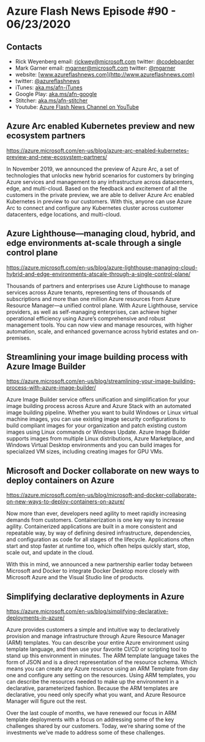# Azure Flash News Episode #90 - 06/23/2020



## Contacts

* Rick Weyenberg  email: rickwey@microsoft.com twitter: [@codeboarder](https://www.twitter.com/codeboarder)
* Mark Garner email: mgarner@microsoft.com twitter: [@mgarner](https://www.twitter.com/mgarner)
* website: [www.azureflashnews.com](http://www.azureflashnews.com)
* twitter: [@azureflashnews](https://www.twitter.com/azureflashnews)
* iTunes: [aka.ms/afn-iTunes](https://aka.ms/afn-iTunes)
* Google Play: [aka.ms/afn-google](https://aka.ms/afn-google)
* Stitcher: [aka.ms/afn-stitcher](https://aka.ms/afn-stitcher)
* Youtube: [Azure Flash News Channel on YouTube](https://www.youtube.com/channel/UCV6U_D4q7OxQaf0rFfEb6fQ)

## Azure Arc enabled Kubernetes preview and new ecosystem partners

https://azure.microsoft.com/en-us/blog/azure-arc-enabled-kubernetes-preview-and-new-ecosystem-partners/

In November 2019, we announced the preview of Azure Arc, a set of technologies that unlocks new hybrid scenarios for customers by bringing Azure services and management to any infrastructure across datacenters, edge, and multi-cloud. Based on the feedback and excitement of all the customers in the private preview, we are able to deliver Azure Arc enabled Kubernetes in preview to our customers. With this, anyone can use Azure Arc to connect and configure any Kubernetes cluster across customer datacenters, edge locations, and multi-cloud.

## Azure Lighthouse—managing cloud, hybrid, and edge environments at-scale through a single control plane

https://azure.microsoft.com/en-us/blog/azure-lighthouse-managing-cloud-hybrid-and-edge-environments-atscale-through-a-single-control-plane/

Thousands of partners and enterprises use Azure Lighthouse to manage services across Azure tenants, representing tens of thousands of subscriptions and more than one million Azure resources from Azure Resource Manager—a unified control plane. With Azure Lighthouse, service providers, as well as self-managing enterprises, can achieve higher operational efficiency using Azure’s comprehensive and robust management tools. You can now view and manage resources, with higher automation, scale, and enhanced governance across hybrid estates and on-premises.

## Streamlining your image building process with Azure Image Builder

https://azure.microsoft.com/en-us/blog/streamlining-your-image-building-process-with-azure-image-builder/

Azure Image Builder service offers unification and simplification for your image building process across Azure and Azure Stack with an automated image building pipeline. Whether you want to build Windows or Linux virtual machine images, you can use existing image security configurations to build compliant images for your organization and patch existing custom images using Linux commands or Windows Update. Azure Image Builder supports images from multiple Linux distributions, Azure Marketplace, and Windows Virtual Desktop environments and you can build images for specialized VM sizes, including creating images for GPU VMs.

## Microsoft and Docker collaborate on new ways to deploy containers on Azure

https://azure.microsoft.com/en-us/blog/microsoft-and-docker-collaborate-on-new-ways-to-deploy-containers-on-azure/

Now more than ever, developers need agility to meet rapidly increasing demands from customers. Containerization is one key way to increase agility. Containerized applications are built in a more consistent and repeatable way, by way of defining desired infrastructure, dependencies, and configuration as code for all stages of the lifecycle. Applications often start and stop faster at runtime too, which often helps quickly start, stop, scale out, and update in the cloud.

With this in mind, we announced a new partnership earlier today between Microsoft and Docker to integrate Docker Desktop more closely with Microsoft Azure and the Visual Studio line of products.  

## Simplifying declarative deployments in Azure

https://azure.microsoft.com/en-us/blog/simplifying-declarative-deployments-in-azure/

Azure provides customers a simple and intuitive way to declaratively provision and manage infrastructure through Azure Resource Manager (ARM) templates. You can describe your entire Azure environment using template language, and then use your favorite CI/CD or scripting tool to stand up this environment in minutes. The ARM template language takes the form of JSON and is a direct representation of the resource schema. Which means you can create any Azure resource using an ARM Template from day one and configure any setting on the resources. Using ARM templates, you can describe the resources needed to make up the environment in a declarative, parameterized fashion. Because the ARM templates are declarative, you need only specify what you want, and Azure Resource Manager will figure out the rest.

Over the last couple of months, we have renewed our focus in ARM template deployments with a focus on addressing some of the key challenges shared by our customers. Today, we’re sharing some of the investments we’ve made to address some of these challenges.
